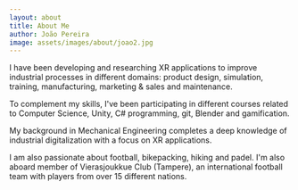 ```yaml
---
layout: about
title: About Me
author: João Pereira
image: assets/images/about/joao2.jpg
---
```


<!--*Hello! Moi! Olá! Hola!**-->

<!--I found out that Coronavirus became a common topic to break the ice before someone presents himself. Well, during these physical distance times, the use of AR & VR technologies also turned even more important digital solutions for business and people communicate remotely in an efficient way. Precisely, that's what I have been working on!--> 

I have been developing and researching XR applications to improve industrial processes in different domains: product design, simulation, training, manufacturing, marketing & sales and maintenance.  


To complement my skills, I've been participating in different courses related to Computer Science, Unity, C# programming, git, Blender and gamification.  


My background in Mechanical Engineering completes a deep knowledge of industrial digitalization with a focus on XR applications. 


I am also passionate about football, bikepacking, hiking and padel. I'm also aboard member of Vierasjoukkue Club (Tampere), an international football team with players from over 15 different nations. 
